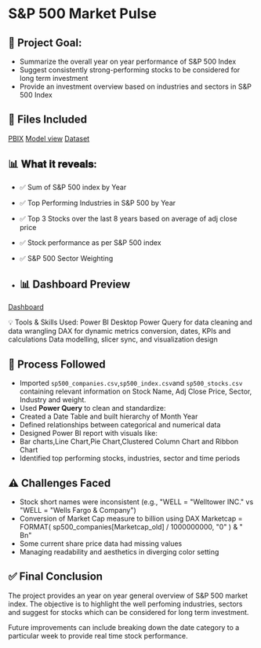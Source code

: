 # S&P 500 Market Pulse

## 🎯 Project Goal:
- Summarize the overall year on year performance of S&P 500 Index
- Suggest consistently strong-performing stocks to be considered for long term investment
- Provide an investment overview based on industries and sectors in S&P 500 Index


## 📁 Files Included
<a href="https://github.com/PyKrishanu/S-P500-Market-Pulse/blob/main/S%26P%20500%20Stock.pbix">PBIX</a>
<a href="https://github.com/PyKrishanu/S-P500-Market-Pulse/blob/main/S%26P%20500%20Pulse%20Model%20View.jpg">Model view</a>
<a href="https://www.kaggle.com/datasets/andrewmvd/sp-500-stocks">Dataset</a>

## 📊 𝐖𝐡𝐚𝐭 𝐢𝐭 𝐫𝐞𝐯𝐞𝐚𝐥𝐬:
- ✅ Sum of S&P 500 index by Year
- ✅ Top Performing Industries in S&P 500 by Year
- ✅ Top 3 Stocks over the last 8 years based on average of adj close price
- ✅ Stock performance as per S&P 500 index
- ✅ S&P 500 Sector Weighting 

- ## 📊 Dashboard Preview
 <a href="https://github.com/PyKrishanu/S-P500-Market-Pulse/blob/main/S%26P%20500%20Pulse%20Dashboard.jpg">Dashboard</a>

💡 Tools & Skills Used:
 Power BI Desktop
 Power Query for data cleaning and data wrangling
 DAX for dynamic metrics conversion, dates, KPIs and calculations
 Data modelling, slicer sync, and visualization design

 ## 🧪 Process Followed
   - Imported `sp500_companies.csv`,`sp500_index.csv`and `sp500_stocks.csv` containing relevant information on Stock Name, Adj Close Price, Sector, Industry and weight.
   - Used **Power Query** to clean and standardize:
   - Created a Date Table and built hierarchy of Month Year 
   - Defined relationships between categorical and numerical data
   - Designed Power BI report with visuals like:
   - Bar charts,Line Chart,Pie Chart,Clustered Column Chart and Ribbon Chart
   - Identified top performing stocks, industries, sector and time periods
 
## ⚠️ Challenges Faced
- Stock short names were inconsistent (e.g., "WELL = "Welltower INC." vs "WELL = "Wells Fargo & Company")
- Conversion of Market Cap measure to billion using DAX Marketcap = 
FORMAT(
    sp500_companies[Marketcap_old] / 1000000000, 
    "0"
) & " Bn"
- Some current share price data had missing values
- Managing readability and aesthetics in diverging color setting

 
## ✅ Final Conclusion
The project provides an year on year general overview of S&P 500 market index. The objective is to highlight the well perfoming industries, sectors and suggest for stocks which can be considered for long term investment.

Future improvements can include breaking down the date category to a particular week to provide real time stock performance.
 
